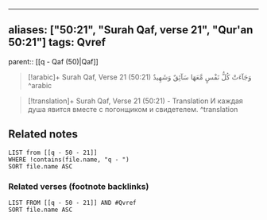 
---
aliases: ["50:21", "Surah Qaf, verse 21", "Qur'an 50:21"]
tags: Qvref
---

parent:: [[q - Qaf (50)|Qaf]]

> [!arabic]+ Surah Qaf, Verse 21 (50:21)
> <span class="quran-arabic">وَجَآءَتْ كُلُّ نَفْسٍ مَّعَهَا سَآئِقٌ وَشَهِيدٌ</span>
^arabic

> [!translation]+ Surah Qaf, Verse 21 (50:21) - Translation
> И каждая душа явится вместе с погонщиком и свидетелем.
^translation



## Related notes
```dataview
LIST from [[q - 50 - 21]]
WHERE !contains(file.name, "q - ")
SORT file.name ASC
```

### Related verses (footnote backlinks)
```dataview
LIST FROM [[q - 50 - 21]] AND #Qvref
SORT file.name ASC
```

